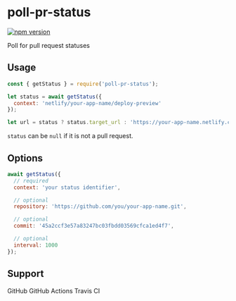 # poll-pr-status

[![npm version](https://badge.fury.io/js/poll-pr-status.svg)](https://badge.fury.io/js/poll-pr-status)

Poll for pull request statuses

## Usage

```js
const { getStatus } = require('poll-pr-status');

let status = await getStatus({
  context: 'netlify/your-app-name/deploy-preview'
});

let url = status ? status.target_url : 'https://your-app-name.netlify.com';
```

`status` can be `null` if it is not a pull request.

## Options

```js
await getStatus({
  // required
  context: 'your status identifier',

  // optional
  repository: 'https://github.com/you/your-app-name.git',

  // optional
  commit: '45a2ccf3e57a83247bc03fbdd03569cfca1ed4f7',

  // optional
  interval: 1000
});
```

## Support

GitHub
GitHub Actions
Travis CI
